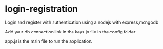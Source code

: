 # login-registration
Login and register with authentication using a nodejs with express,mongodb

Add your db connection link in the keys.js file in the config folder.

app.js is the main file to run the application.
